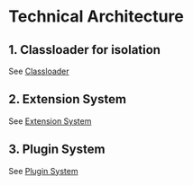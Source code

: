 Technical Architecture
===

## 1. Classloader for isolation

See [Classloader](classloader.md)

## 2. Extension System

See [Extension System](extension.md)

## 3. Plugin System

See [Plugin System](plugin.md)
